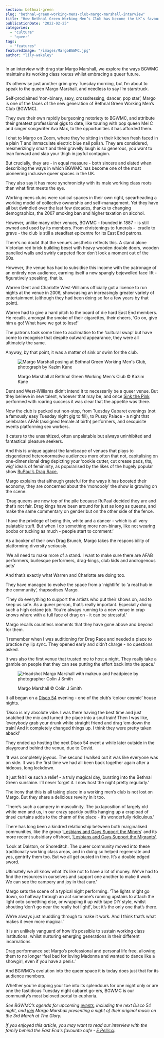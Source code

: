 ```yaml
---
section: bethnal-green
slug: "bethnal-green-working-mens-club-margo-marshall-interview"
title: "How Bethnal Green Working Men’s Club has become the UK’s favourite queer venue"
publicationDate: "2022-02-25"
categories: 
  - "culture"
  - "queer"
tags: 
  - "features"
featuredImage: "/images/MargoBGWMC.jpg"
author: "lily-wakeley"
---
```


In an interview with drag star Margo Marshall, we explore the ways BGWMC maintains its working class routes whilst embracing a queer future. 

It’s otherwise just another grim grey Tuesday morning, but I’m about to speak to the queen Margo Marshall, and needless to say I’m starstruck.

Self-proclaimed ‘non-binary, sexy, crossdressing, dancer, pop star’, Margo is one of the faces of the new generation of Bethnal Green Working Men’s Club (BGWMC). 

They owe their own rapidly burgeoning notoriety to BGWMC, and attribute their greatest professional gigs to date, like touring with pop queen Mel C and singer songwriter Ava Max, to the opportunities it has afforded them.

I chat to Margo on Zoom, where they’re sitting in their kitchen fresh faced in a plain T and immaculate electric blue nail polish. They are considered, mesmerizingly smart and their gravelly laugh is so generous, you want to lean forward and slap your thigh in joyful contagion. 

But crucially, they are - in equal measure - both sincere and elated when describing the ways in which BGWMC has become one of the most pioneering inclusive queer spaces in the UK. 

They also say it has more synchronicity with its male working class roots than what first meets the eye. 

Working mens clubs were radical spaces in their own right, spearheading a working model of collective ownership and self-management. Yet they have all but dwindled over the last few decades, thanks to changing demographics, the 2007 smoking ban and higher taxation on alcohol.

However, unlike many other venues, BGWMC - founded in 1887 - is still owned and used by its members. From christenings to funerals -  cradle to grave - the club is still a steadfast epicentre for its East End patrons. 

There’s no doubt that the venue’s aesthetic reflects this. A stand alone Victorian red brick building beset with heavy wooden double doors, wooden panelled walls and swirly carpeted floor don’t look a moment out of the 60s. 

However, the venue has had to subsidise this income with the patronage of an entirely new audience, earning itself a new spangly bejewelled face lift - figuratively speaking, that is.

Warren Dent and Charlotte West-Williams officially got a licence to run nights at the venue in 2006, showcasing an increasingly greater variety of entertainment (although they had been doing so for a few years by that point).

Warren had to give a hard pitch to the board of die hard East End members. He recalls, amongst the smoke of their cigarettes, their cheers, ‘Go on, give him a go! What have we got to lose!’

The patrons took some time to acclimatise to the ‘cultural swap’ but have come to recognise that despite outward appearance, they were all ultimately the same.

Anyway, by that point, it was a matter of sink or swim for the club.

<figure>

![Margo Marshall posing at Bethnal Green Working Men's Club, photograph by Kazim Kane](/images/Margo-BGWMC-1024x683.jpg)

<figcaption>

Margo Marshall at Bethnal Green Working Men's Club © Kazim Kane

</figcaption>

</figure>

Dent and West-Williams didn’t intend it to necessarily be a queer venue. But they believe in new talent, whoever that may be, and once [Sink the Pink](https://sinkthepink.com/) performed with roaring success it was clear that the appetite was there. 

Now the club is packed out non-stop, from Tuesday Cabaret evenings (not a famously easy Tuesday night gig to fill), to Pussy Palace - a night that celebrates AFAB (assigned female at birth) performers, and sexquisite events platforming sex workers. 

It caters to the unsanitized, often unpalatable but always uninhibited and fantastical pleasure seekers.

And this is unique against the landscape of venues that plays to cisgendered heteronormative audiences more often that not, capitalising on one-dimensional drag depicting your ‘cookie cutter, cut crease pads, tits, wig’ ideals of femininity, as popularised by the likes of the hugely popular show [RuPaul’s Drag Race.](https://www.theguardian.com/global/2021/mar/13/ru-pauls-drag-race-uk-finalists-ellie-diamond-lawrence-chaney-tayce-bimini-bon-boulash) 

Margo explains that although grateful for the ways it has boosted their economy, they are concerned about the ‘monopoly’ the show is growing on the scene. 

‘Drag queens are now top of the pile because RuPaul decided they are and that’s not fair. Drag kings have been around for just as long as queens, and make the same commentary on gender but on the other side of the fence.

I have the privilege of being thin, white and a dancer - which is all very palatable stuff. But when I do something more non-binary, like not wearing boobs or tucking as much - people start to comment.’

As a booker of their own Drag Brunch, Margo takes the responsibility of platforming diversity seriously.

‘We all need to make more of a stand. I want to make sure there are AFAB performers, burlesque performers, drag-kings, club kids and androgenous acts’ 

And that’s exactly what Warren and Charlotte are doing too.

They have managed to evolve the space from a ‘nightlife’ to ‘a real hub in the community’, rhapsodises Margo. 

‘They do everything to support the artists who put their shows on, and to keep us safe. As a queer person, that’s really important. Especially doing such a high octane job. You’re always running to a new venue in crap knows where with a full face of drag on - it can be stressful.’

Margo recalls countless moments that they have gone above and beyond for them.

‘I remember when I was auditioning for Drag Race and needed a place to practice my lip sync. They opened early and didn’t charge - no questions asked.

It was also the first venue that trusted me to host a night. They really take a gamble on people that they can see putting the effort back into the space.’

<figure>

![Headshot Margo Marshall with makeup and headpiece by photographer Colin J Smith](/images/MargoBlue-1024x1280.jpg)

<figcaption>

Margo Marshall © Colin J Smith

</figcaption>

</figure>

It all began on a [Disco 54](https://www.instagram.com/disco54party/?hl=en) evening - one of the club’s ‘colour cosmic’ house nights.

‘Disco is my absolute vibe. I was there having the best time and just snatched the mic and turned the place into a soul train! Then I was like, ‘everybody grab your drunk white straight friend and drag ‘em down the train! And it completely changed things up. I think they were pretty taken aback!’

They ended up hosting the next Disco 54 event a while later outside in the playground behind the venue, due to Covid.

‘It was completely joyous. The second I walked out it was like everyone was on side. It was the first time we had all been back together again after a hideous, long lockdown.

It just felt like such a relief - a truly magical day, bursting into the Bethnal Green sunshine. I’ll never forget it. I now host the night pretty regularly.’ 

The irony that this is all taking place in a working men’s club is not lost on Margo. But they share a delicious revelry in it too. 

‘There’s such a campery in masculinity. The juxtaposition of largely old white men and us, in our crazy sparkly outfits hanging up a crapload of tinsel curtains adds to the charm of the place - it’s wonderfully ridiculous.’

There has long been a kindred relationship between both marginalised communities, like the group ‘[Lesbians and Gays Support the Miners](http://lgsm.org/)’ and its more recent subsidiary offshoot, [‘Lesbians and Gays Support the Migrants’](http://www.lgsmigrants.com/).

‘Look at Dalston, or Shoreditch. The queer community moved into these traditionally working class areas, and in doing so helped regenerate and yes, gentrify them too. But we all get ousted in time. It’s a double edged sword.

Ultimately we all know what it’s like not to have a lot of money. We’ve had to find the resources in ourselves and support one another to make it work. We can see the campery and joy in that care.’

Margo sets the scene of a typical night performing. ‘The lights might go down, so halfway through an act someone’s running upstairs to attach the light onto something else, or wrapping it up with tape DIY style, whilst shouting ‘don’t go near the really hot light!’, but it’s the only one that’s there. 

We’re always just muddling through to make it work. And I think that’s what makes it even more magical.’

It is an unlikely vanguard of how it’s possible to sustain working class institutions, whilst nurturing emerging generations in their different incarnations.

Drag performance set Margo’s professional and personal life free, allowing them to no longer ‘feel bad for loving Madonna and wanted to dance like a showgirl, even if you have a penis.’

And BGWMC’s evolution into the queer space it is today does just that for its audience members. 

Whether you're dipping your toe into its splendours for one night only or are one the fastidious Tuesday night cabaret go-ers, BGWMC is our community’s most beloved portal to euphoria. 

_See BGWMC’s agenda for upcoming_ [_events_](https://www.workersplaytime.net/THISWEEK.htm)_, including the next Disco 54 night, and_ [_join_](https://www.outsavvy.com/event/8178/margo-without-a-t) _Margo Marshall presenting a night of their original music on the 3rd March at The Glory._ 

_If you enjoyed this article, you may want to read our interview with the family behind the East End's favourite cafe - [E Pellicci](https://bethnalgreenlondon.co.uk/e-pellicci-cafe-anna-nev-interview/)._
